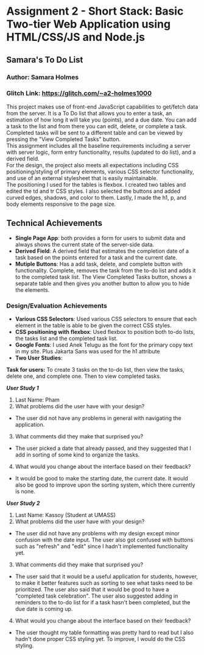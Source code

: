 # Assignment 2 - Short Stack: Basic Two-tier Web Application using HTML/CSS/JS and Node.js

## Samara's To Do List

### Author: Samara Holmes

### Glitch Link: https://glitch.com/~a2-holmes1000

This project makes use of front-end JavaScript capabilities to get/fetch data from the server. It is a To Do list that allows you to enter a task, an estimation of how long it will take you (points), and a due date. You can add a task to the list and from there you can edit, delete, or complete a task. Completed tasks will be sent to a different table and can be viewed by pressing the "View Completed Tasks" button.  
This assignment includes all the baseline requirements including
a server with server logic, form entry functionality, results (updated to do list), and a derived field.  
For the design, the project also meets all expectations including CSS positioning/styling of primary elements, various CSS selector functionality, and use of an external stylesheet that is easily maintainable.  
The positioning I used for the tables is flexbox. I created two tables and edited the td and tr CSS styles. I also selected the buttons and added curved edges, shadows, and color to them. Lastly, I made the h1, p, and body elements responsive to the page size.

## Technical Achievements

- **Single Page App**: both provides a form for users to submit data and always shows the current state of the server-side data.
- **Derived Field**: A derived field that estimates the completion date of a task based on the points entered for a task and the current date.
- **Mutiple Buttons**: Has a add task, delete, and complete button with functionality. Complete, removes the task from the to-do list and adds it to the completed task list. The View Completed Tasks button, shows a separate table and then gives you another button to allow you to hide the elements.

### Design/Evaluation Achievements

- **Various CSS Selectors**: Used various CSS selectors to ensure that each element in the table is able to be given the correct CSS styles.
- **CSS positioning with flexbox**: Used flexbox to position both to-do lists, the tasks list and the completed task list.
- **Google Fonts**: I used Anek Telugu as the font for the primary copy text in my site. Plus Jakarta Sans was used for the h1 attribute
- **Two User Studies**:

**Task for users:** To create 3 tasks on the to-do list, then view the tasks, delete one, and complete one. Then to view completed tasks.

**_User Study 1_**

1. Last Name: Pham
2. What problems did the user have with your design?

- The user did not have any problems in general with navigating the application.

3. What comments did they make that surprised you?

- The user picked a date that already passed, and they suggested that I add in sorting of some kind to organize the tasks.

4. What would you change about the interface based on their feedback?

- It would be good to make the starting date, the current date. It would also be good to improve upon the sorting system, which there currently is none.

**_User Study 2_**

1. Last Name: Kassoy (Student at UMASS)
2. What problems did the user have with your design?

- The user did not have any problems with my design except minor confusion with the date input. The user also got confused with buttons such as "refresh" and "edit" since I hadn't implemented functionality yet.

3. What comments did they make that surprised you?

- The user said that it would be a useful application for students, however, to make it better features such as sorting to see what tasks need to be prioritized. The user also said that it would be good to have a "completed task celebration". The user also suggested adding in reminders to the to-do list for if a task hasn't been completed, but the due date is coming up.

4. What would you change about the interface based on their feedback?

- The user thought my table formatting was pretty hard to read but I also hadn't done proper CSS styling yet. To improve, I would do the CSS styling.
